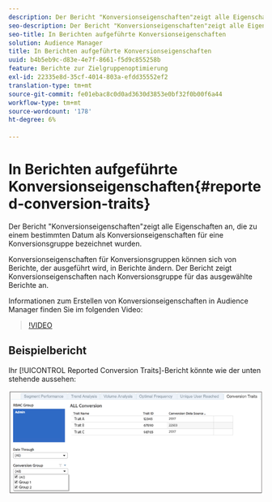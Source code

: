 ```yaml
---
description: Der Bericht "Konversionseigenschaften"zeigt alle Eigenschaften an, die zu einem bestimmten Datum als Konversionseigenschaften für eine Konversionsgruppe bezeichnet wurden. Konversionseigenschaften für Konversionsgruppen können sich von Berichte, der ausgeführt wird, in Berichte ändern. Der Bericht zeigt Konversionseigenschaften nach Konversionsgruppe für das ausgewählte Berichte an.
seo-description: Der Bericht "Konversionseigenschaften"zeigt alle Eigenschaften an, die zu einem bestimmten Datum als Konversionseigenschaften für eine Konversionsgruppe bezeichnet wurden. Konversionseigenschaften für Konversionsgruppen können sich von Berichte, der ausgeführt wird, in Berichte ändern. Der Bericht zeigt Konversionseigenschaften nach Konversionsgruppe für das ausgewählte Berichte an.
seo-title: In Berichten aufgeführte Konversionseigenschaften
solution: Audience Manager
title: In Berichten aufgeführte Konversionseigenschaften
uuid: b4b5eb9c-d83e-4e7f-8661-f5d9c855258b
feature: Berichte zur Zielgruppenoptimierung
exl-id: 22335e8d-35cf-4014-803a-efdd35552ef2
translation-type: tm+mt
source-git-commit: fe01ebac8c0d0ad3630d3853e0bf32f0b00f6a44
workflow-type: tm+mt
source-wordcount: '178'
ht-degree: 6%

---
```


# In Berichten aufgeführte Konversionseigenschaften{#reported-conversion-traits}

Der Bericht &quot;Konversionseigenschaften&quot;zeigt alle Eigenschaften an, die zu einem bestimmten Datum als Konversionseigenschaften für eine Konversionsgruppe bezeichnet wurden.

Konversionseigenschaften für Konversionsgruppen können sich von Berichte, der ausgeführt wird, in Berichte ändern. Der Bericht zeigt Konversionseigenschaften nach Konversionsgruppe für das ausgewählte Berichte an.

Informationen zum Erstellen von Konversionseigenschaften in Audience Manager finden Sie im folgenden Video:

>[!VIDEO](https://video.tv.adobe.com/v/23431/)

## Beispielbericht

Ihr [!UICONTROL Reported Conversion Traits]-Bericht könnte wie der unten stehende aussehen:

![](assets/reported-conversion-traits.png)

